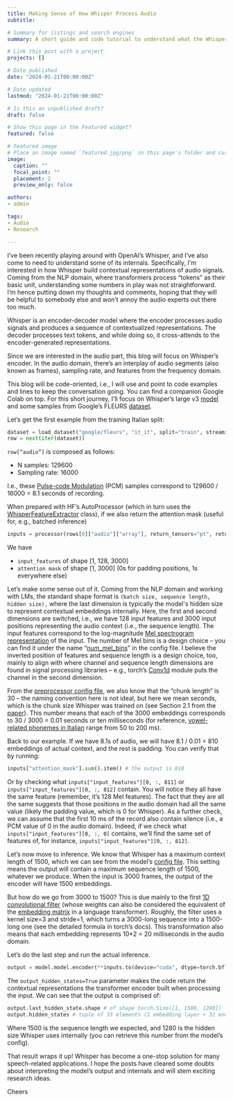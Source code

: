 ```yaml
---
title: Making Sense of How Whisper Process Audio
subtitle:

# Summary for listings and search engines
summary: A short guide and code tutorial to understand what the Whisper's encoder expects as inputs, and produces as outputs.

# Link this post with a project
projects: []

# Date published
date: "2024-01-21T00:00:00Z"

# Date updated
lastmod: "2024-01-21T00:00:00Z"

# Is this an unpublished draft?
draft: false

# Show this page in the Featured widget?
featured: false

# Featured image
# Place an image named `featured.jpg/png` in this page's folder and customize its options here.
image:
  caption: ""
  focal_point: ""
  placement: 2
  preview_only: false

authors:
- admin

tags:
- Audio
- Research

---
```


I’ve been recently playing around with OpenAI’s Whisper, and I’ve also come to need to understand some of its internals. Specifically, I'm interested in how Whisper build contextual representations of audio signals. Coming from the NLP domain, where transformers process “tokens” as their basic unit, understanding some numbers in play was not straightforward. I’m hence putting down my thoughts and comments, hoping that they will be helpful to somebody else and won’t annoy the audio experts out there too much.

Whisper is an encoder-decoder model where the encoder processes audio signals and produces a sequence of contextualized representations. The decoder processes text tokens, and while doing so, it cross-attends to the encoder-generated representations. 

Since we are interested in the audio part, this blog will focus on Whisper’s encoder. 
In the audio domain, there’s an interplay of audio segments (also known as frames), sampling rate, and features from the frequency domain. 
 
This blog will be code-oriented, i.e., I will use and point to code examples and lines to keep the conversation going. You can find a companion Google Colab on top.
For this short journey, I’ll focus on Whisper’s large v3 [model](https://huggingface.co/openai/whisper-large-v3) and some samples from Google’s FLEURS [dataset](https://huggingface.co/datasets/google/fleurs).

Let’s get the first example from the training Italian split:

```python
dataset = load_dataset("google/fleurs", "it_it", split="train", streaming=True)
row = next(iter(dataset))
```
`row[“audio”]` is composed as follows:

- N samples: 129600
- Sampling rate: 16000

I.e., these [Pulse-code Modulation](https://en.wikipedia.org/wiki/Pulse-code_modulation) (PCM) samples correspond to 129600 / 16000 = 8.1 seconds of recording.

When prepared with HF’s AutoProcessor (which in turn uses the [WhisperFeatureExtractor](https://huggingface.co/docs/transformers/main/en/model_doc/whisper#transformers.WhisperFeatureExtractor) class), if we also return the attention mask (useful for, e.g., batched inference) 
```python
inputs = processor(rows[0]["audio"]["array"], return_tensors="pt", return_attention_mask=True, sampling_rate=16000)
```
We have 
- `input_features` of shape [1, 128, 3000]
- `attention mask` of shape [1, 3000]  (0s for padding positions, 1s everywhere else)

Let’s make some sense out of it. Coming from the NLP domain and working with LMs, the standard shape format is `(batch size, sequence length, hidden size),` where the last dimension is typically the model's hidden size to represent contextual embeddings internally. Here, the first and second dimensions are switched, i.e., we have 128 input features and 3000 input positions representing the audio context (i.e., the sequence length). The input features correspond to the log-magnitude [Mel spectrogram representation](https://en.wikipedia.org/wiki/Mel-frequency_cepstrum) of the input. The number of Mel bins is a design choice – you can find it under the name “[num_mel_bins](https://huggingface.co/openai/whisper-large-v3/blob/main/config.json#L42)” in the config file. I believe the inverted position of features and sequence length is a design choice, too, mainly to align with where channel and sequence length dimensions are found in signal processing libraries – e.g., torch’s [Conv1d](https://pytorch.org/docs/stable/generated/torch.nn.Conv1d.html) module puts the channel in the second dimension.

From the [preprocessor config file](https://huggingface.co/openai/whisper-large-v3/blob/main/preprocessor_config.json), we also know that the “chunk length” is 30 – the naming convention here is not ideal, but here we mean seconds, which is the chunk size Whisper was trained on (see Section 2.1 from the [paper](https://cdn.openai.com/papers/whisper.pdf)). This number means that each of the 3000 embeddings corresponds to 30 / 3000 = 0.01 seconds or ten milliseconds (for reference, [vowel-related phonemes in Italian](https://www.glossa-journal.org/article/id/5232/) range from 50 to 200 ms).

Back to our example. If we have 8.1s of audio, we will have 8.1 / 0.01 = 810 embeddings of actual context, and the rest is padding. You can verify that by running:

```python
inputs["attention_mask"].sum().item() # the output is 810
```

Or by checking what `inputs["input_features"][0, :, 811]` or `inputs["input_features"][0, :, 812]` contain. You will notice they all have the same feature (remember, it’s 128 Mel features). The fact that they are all the same suggests that those positions in the audio domain had all the same value (likely the padding value, which is 0 for Whisper). As a further check, we can assume that the first 10 ms of the record also contain silence (i.e., a PCM value of 0 in the audio domain). Indeed, if we check what `inputs["input_features"][0, :, 0]` contains, we’ll find the same set of features of, for instance, `inputs["input_features"][0, :, 812]`.

Let’s now move to inference. We know that Whisper has a maximum context length of 1500, which we can see from the model’s [config file](https://huggingface.co/openai/whisper-large-v3/blob/main/config.json#L37). This setting means the output will contain a maximum sequence length of 1500, whatever we produce. When the input is 3000 frames, the output of the encoder will have 1500 embeddings.

But how do we go from 3000 to 1500? This is due mainly to the first [1D convolutional filter](https://github.com/huggingface/transformers/blob/main/src/transformers/models/whisper/modeling_whisper.py#L1105) (whose weights can also be considered the equivalent of the [embedding matrix](https://github.com/huggingface/transformers/blob/main/src/transformers/models/whisper/modeling_whisper.py#L1105) in a language transformer). Roughly, the filter uses a kernel size=3 and stride=1, which turns a 3000-long sequence into a 1500-long one (see the detailed formula in torch’s docs). This transformation also means that each embedding represents 10*2 = 20 milliseconds in the audio domain.

Let’s do the last step and run the actual inference.

```python 
output = model.model.encoder(**inputs.to(device="cuda", dtype=torch.bfloat16), output_hidden_states=True)
```

The `output_hidden_states=True` parameter makes the code return the contextual representations the transformer encoder built when processing the input. 
We can see that the output is comprised of:

```python
output.last_hidden_state.shape # of shape torch.Size([1, 1500, 1280])
output.hidden_states # tuple of 33 elements (1 embedding layer + 32 encoder blocks)
```

Where 1500 is the sequence length we expected, and 1280 is the hidden size Whisper uses internally (you can retrieve this number from the model’s config).

That result wraps it up! Whisper has become a one-stop solution for many speech-related applications. I hope the posts have cleared some doubts about interpreting the model’s output and internals and will stem exciting research ideas.

Cheers

